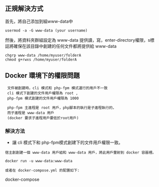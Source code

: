 ## 正規解決方式

首先，將自己添加到組www-data中
```
usermod -a -G www-data (your username)
```
然後，將資料夾群組設定為 www-data
提供讀，寫，enter-directory權限，s標誌將確保在該目錄中創建的任何文件都將提供給 www-data
```
chgrp www-data /home/myuser/folderA
chmod g+rwxs /home/myuser/folderA
```

## Docker 環境下的權限問題
```
 文件被創建時，cli 模式和 php-fpm 模式運行的用戶不一致
 cli 模式下創建的文件用戶權限為 root , 
 php-fpm 模式創建的文件用戶權限為 1000
 
 php-fpm 主進程是 root 用戶，php腳本的執行是子進程執行的，
 而子進程是 www-data 用戶
 (docker 要求子進程用戶要低於root用戶)
```
 
 ### 解決方法
 
 * 讓 cli 模式下和 php-fpm模式創建下的文件用戶權限一致。
 ```
 宿主創創建一個 www-data 用戶組和 www-data 用戶，將此用戶暈射到 docker 容器裡。
 
 docker run -u www-data:www-data
 
 或者在 docker-compose.yml 的配置如下:
  ```
 docker-compose
 ```
 ```
